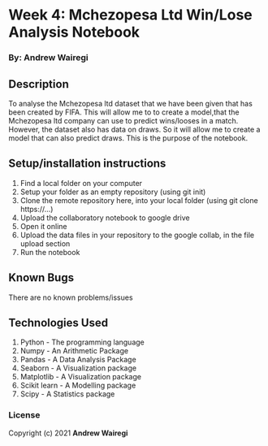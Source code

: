 # Week 4: Mchezopesa Ltd Win/Lose Analysis Notebook

### By: Andrew Wairegi

## Description
To analyse the Mchezopesa ltd dataset that we have been given that has been
created by FIFA. This will allow me to to create a model,that the Mchezopesa ltd company 
can use to predict wins/looses in a match. However, the dataset also has data on draws. 
So it will allow me to create a model that can also predict draws. This is the purpose of the
notebook.

## Setup/installation instructions
1. Find a local folder on your computer
2. Setup your folder as an empty repository (using git init)
3. Clone the remote repository here, into your local folder (using git clone https://...)
4. Upload the collaboratory notebook to google drive
5. Open it online
6. Upload the data files in your repository to the google collab, in the file upload section
7. Run the notebook

## Known Bugs
There are no known problems/issues

## Technologies Used
1. Python - The programming language
2. Numpy - An Arithmetic Package
3. Pandas - A Data Analysis Package
4. Seaborn - A Visualization package
5. Matplotlib - A Visualization package
6. Scikit learn - A Modelling package
7. Scipy - A Statistics package

### License
Copyright (c) 2021 **Andrew Wairegi**

